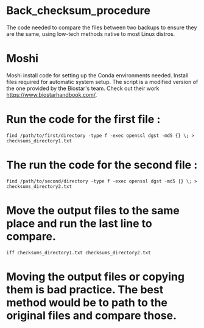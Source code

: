 # Back_checksum_procedure
The code needed to compare the files between two backups to ensure they are the same, using low-tech methods native to most Linux distros. 

# Moshi
Moshi install code for setting up the Conda environments needed.
Install files required for automatic system setup. The script is a modified version of the one provided by the Biostar's team. Check out their work https://www.biostarhandbook.com/.

# Run the code for the first file :
```
find /path/to/first/directory -type f -exec openssl dgst -md5 {} \; > checksums_directory1.txt
```

# The run the code for the second file :
```
find /path/to/second/directory -type f -exec openssl dgst -md5 {} \; > checksums_directory2.txt
```

# Move the output files to the same place and run the last line to compare.
```
iff checksums_directory1.txt checksums_directory2.txt
```

# Moving the output files or copying them is bad practice. The best method would be to path to the original files and compare those.

